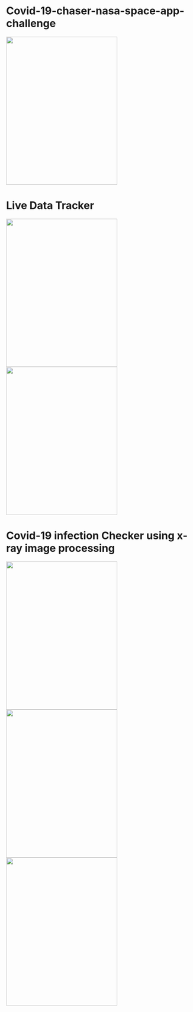 # Covid-19-chaser-nasa-space-app-challenge

<img src="https://user-images.githubusercontent.com/51490424/135765293-ececa85e-9903-4d89-82ed-cfae7ad91bb8.jpg" width="300" height="400">

# Live Data Tracker

<img src="https://user-images.githubusercontent.com/51490424/135769375-cdeca9af-3564-4254-a5de-ce93caf51227.jpg" width="300" height="400">
<img src="https://user-images.githubusercontent.com/51490424/135769480-9f85409e-5c6e-4965-aafc-44556f024de6.jpg" width="300" height="400">

# Covid-19 infection Checker using x-ray image processing

<img src="https://user-images.githubusercontent.com/51490424/135769531-afa7481e-1f98-4739-a006-93bcb7b06a1d.jpg" width="300" height="400">
<img src="https://user-images.githubusercontent.com/51490424/135769626-f7d8d2cc-58aa-4197-8006-47038f49feba.PNG" width="300" height="400">
<img src="https://user-images.githubusercontent.com/51490424/135769748-b1fa3328-f76f-428c-a5b9-21440f345d87.jpg" width="300" height="400">
